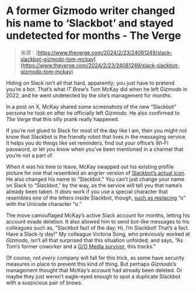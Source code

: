 <!--yml
category: 未分类
date: 2024-05-29 13:18:41
-->

# A former Gizmodo writer changed his name to ‘Slackbot’ and stayed undetected for months - The Verge

> 来源：[https://www.theverge.com/2024/2/23/24081249/slack-slackbot-gizmodo-tom-mckay](https://www.theverge.com/2024/2/23/24081249/slack-slackbot-gizmodo-tom-mckay)

Hiding on Slack isn’t all that hard, apparently; you just have to pretend you’re a bot. That’s what *IT Brew*’s Tom McKay did when he left *Gizmodo* in 2022, and he went undetected by the site’s management for months.

In a post on X, McKay shared some screenshots of the new “Slackbot” persona he took on after he officially left *Gizmodo*. He also confirmed to *The Verge* that this silly prank really happened.

If you’re not glued to Slack for most of the day like I am, then you might not know that Slackbot is the friendly robot that lives in the messaging service. It helps you do things like set reminders, find out your office’s Wi-Fi password, or let you know when you’ve been mentioned in a channel that you’re not a part of.

When it was his time to leave, McKay swapped out his existing profile picture for one that resembled an angrier version of [Slackbot’s actual icon](https://slack.com/resources/using-slack/a-guide-to-slackbot-custom-responses). He also changed his name to “Slackbot.” You can’t just change your name on Slack to “Slackbot,” by the way, as the service will tell you that name’s already been taken. It *does* work if you use a special character that resembles one of the letters inside Slackbot, though, [such as replacing](https://x.com/fromdanielwei15/status/1760860498780622947?s=20) “o” with the Unicode character “о.”

The move camouflaged McKay’s active Slack account for months, letting his account evade deletion. It also allowed him to send bot-like messages to his colleagues such as, “Slackbot fact of the day: Hi, I’m Slackbot! That’s a fact. Have a Slack-ly day!” My colleague Victoria Song, who previously worked at *Gizmodo*, isn’t all that surprised that this situation unfolded, and says, “As Tom’s former coworker and a [G/O Media survivor](/2023/7/8/23788162/gizmodo-g-o-media-ai-generated-articles-star-wars), this tracks.”

Of course, not *every* company will fall for this trick, as some have security measures in place to prevent this kind of thing. But perhaps *Gizmodo*’s management thought that McKay’s account had already been deleted. Or maybe they just weren’t eagle-eyed enough to spot a duplicate Slackbot with a suspicious pair of brows.